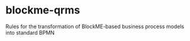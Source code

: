 # blockme-qrms
Rules for the transformation of BlockME-based business process models into standard BPMN
